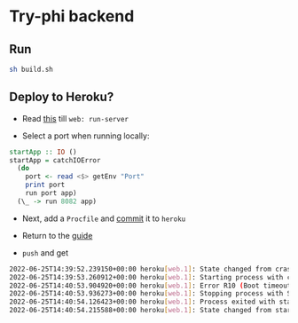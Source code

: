 # Try-phi backend

## Run
```sh
sh build.sh
```

## Deploy to Heroku?
* Read [this](https://hackernoon.com/for-all-the-world-to-see-deploying-haskell-with-heroku-7ea46f827ce) till `web: run-server`

* Select a port when running locally:
```haskell
startApp :: IO ()
startApp = catchIOError 
  (do
    port <- read <$> getEnv "Port"
    print port
    run port app)
  (\_ -> run 8082 app)
```

* Next, add a `Procfile` and [commit](https://devcenter.heroku.com/articles/procfile#deploying-to-heroku) it to `heroku`

* Return to the [guide](https://hackernoon.com/for-all-the-world-to-see-deploying-haskell-with-heroku-7ea46f827ce)

* `push` and get

```sh
2022-06-25T14:39:52.239150+00:00 heroku[web.1]: State changed from crashed to starting
2022-06-25T14:39:53.260912+00:00 heroku[web.1]: Starting process with command `try-servant-exe`
2022-06-25T14:40:53.904920+00:00 heroku[web.1]: Error R10 (Boot timeout) -> Web process failed to bind to $PORT within 60 seconds of launch
2022-06-25T14:40:53.936273+00:00 heroku[web.1]: Stopping process with SIGKILL
2022-06-25T14:40:54.126423+00:00 heroku[web.1]: Process exited with status 137
2022-06-25T14:40:54.215588+00:00 heroku[web.1]: State changed from starting to crashed

```